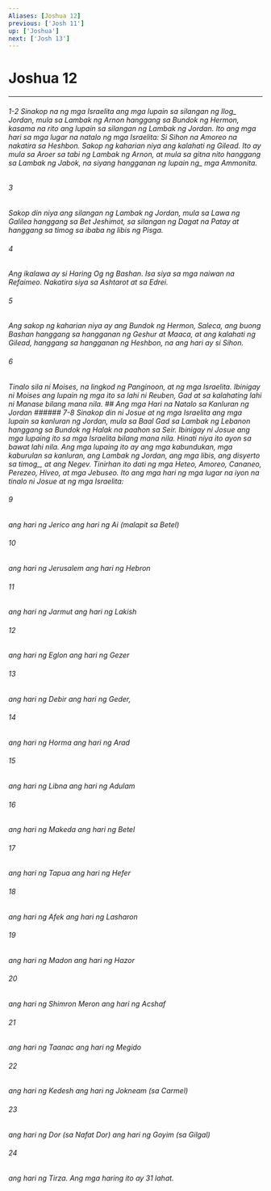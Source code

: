 ```yaml
---
Aliases: [Joshua 12]
previous: ['Josh 11']
up: ['Joshua']
next: ['Josh 13']
---
```

# Joshua 12

***
###### 1-2 Sinakop na ng mga Israelita ang mga lupain sa silangan ng <i class="trans-change">Ilog_ Jordan, mula sa Lambak ng Arnon hanggang sa Bundok ng Hermon, kasama na rito ang lupain sa silangan ng Lambak ng Jordan. Ito ang mga hari sa mga lugar na natalo ng mga Israelita: Si Sihon na Amoreo na nakatira sa Heshbon. Sakop ng kaharian niya ang kalahati ng Gilead. Ito ay mula sa Aroer sa tabi ng Lambak ng Arnon, at mula sa gitna nito hanggang sa Lambak ng Jabok, na siyang hangganan ng <i class="trans-change">lupain ng_ mga Ammonita. 





















###### 3 










Sakop din niya ang silangan ng Lambak ng Jordan, mula sa Lawa ng Galilea hanggang sa Bet Jeshimot, sa silangan ng Dagat na Patay at hanggang sa timog sa ibaba ng libis ng Pisga. 





















###### 4 










Ang ikalawa ay si Haring Og ng Bashan. Isa siya sa mga naiwan na Refaimeo. Nakatira siya sa Ashtarot at sa Edrei. 





















###### 5 










Ang sakop ng kaharian niya ay ang Bundok ng Hermon, Saleca, ang buong Bashan hanggang sa hangganan ng Geshur at Maaca, at ang kalahati ng Gilead, hanggang sa hangganan ng Heshbon, na ang hari ay si Sihon. 





















###### 6 










Tinalo sila ni Moises, na lingkod ng Panginoon, at ng mga Israelita. Ibinigay ni Moises ang lupain ng mga ito sa lahi ni Reuben, Gad at sa kalahating lahi ni Manase bilang mana nila. ## Ang mga Hari na Natalo sa Kanluran ng Jordan ###### 7-8 Sinakop din ni Josue at ng mga Israelita ang mga lupain sa kanluran ng Jordan, mula sa Baal Gad sa Lambak ng Lebanon hanggang sa Bundok ng Halak na paahon sa Seir. Ibinigay ni Josue ang mga lupaing ito sa mga Israelita bilang mana nila. Hinati niya ito ayon sa bawat lahi nila. Ang mga lupaing ito ay ang mga kabundukan, mga kaburulan sa kanluran, ang Lambak ng Jordan, ang mga libis, ang disyerto <i class="trans-change">sa timog_, at ang Negev. Tinirhan ito dati ng mga Heteo, Amoreo, Cananeo, Perezeo, Hiveo, at mga Jebuseo. Ito ang mga hari ng mga lugar na iyon na tinalo ni Josue at ng mga Israelita: 





















###### 9 










ang hari ng Jerico ang hari ng Ai (malapit sa Betel) 





















###### 10 










ang hari ng Jerusalem ang hari ng Hebron 





















###### 11 










ang hari ng Jarmut ang hari ng Lakish 





















###### 12 










ang hari ng Eglon ang hari ng Gezer 





















###### 13 










ang hari ng Debir ang hari ng Geder, 





















###### 14 










ang hari ng Horma ang hari ng Arad 





















###### 15 










ang hari ng Libna ang hari ng Adulam 





















###### 16 










ang hari ng Makeda ang hari ng Betel 





















###### 17 










ang hari ng Tapua ang hari ng Hefer 





















###### 18 










ang hari ng Afek ang hari ng Lasharon 





















###### 19 










ang hari ng Madon ang hari ng Hazor 





















###### 20 










ang hari ng Shimron Meron ang hari ng Acshaf 





















###### 21 










ang hari ng Taanac ang hari ng Megido 





















###### 22 










ang hari ng Kedesh ang hari ng Jokneam (sa Carmel) 





















###### 23 










ang hari ng Dor (sa Nafat Dor) ang hari ng Goyim (sa Gilgal) 





















###### 24 










ang hari ng Tirza. Ang mga haring ito ay 31 lahat.
